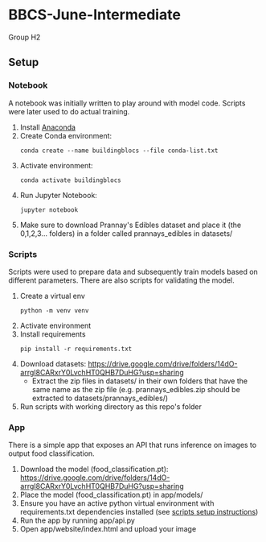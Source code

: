 # BBCS-June-Intermediate
Group H2

## Setup

### Notebook

A notebook was initially written to play around with model code. Scripts were later used to do actual training.

1. Install [Anaconda](https://docs.anaconda.com/free/anaconda/install/)
1. Create Conda environment:
    ```
    conda create --name buildingblocs --file conda-list.txt
    ```
1. Activate environment:
    ```
    conda activate buildingblocs
    ```
1. Run Jupyter Notebook:
    ```
    jupyter notebook
    ```
1. Make sure to download Prannay's Edibles dataset and place it (the 0,1,2,3... folders) in a folder called prannays_edibles in datasets/

### Scripts

Scripts were used to prepare data and subsequently train models based on different parameters. There are also scripts for validating the model.

1. Create a virtual env
    ```
    python -m venv venv
    ```
1. Activate environment
1. Install requirements
    ```
    pip install -r requirements.txt
    ```
1. Download datasets: https://drive.google.com/drive/folders/14dO-arrgI8CARxrY0LvchHT0QHB7DuHG?usp=sharing
    - Extract the zip files in datasets/ in their own folders that have the same name as the zip file (e.g. prannays_edibles.zip should be extracted to datasets/prannays_edibles/)
1. Run scripts with working directory as this repo's folder

### App

There is a simple app that exposes an API that runs inference on images to output food classification.

1. Download the model (food_classification.pt): https://drive.google.com/drive/folders/14dO-arrgI8CARxrY0LvchHT0QHB7DuHG?usp=sharing
1. Place the model (food_classification.pt) in app/models/
1. Ensure you have an active python virtual environment with requirements.txt dependencies installed (see [scripts setup instructions](#scripts))
1. Run the app by running app/api.py
1. Open app/website/index.html and upload your image
